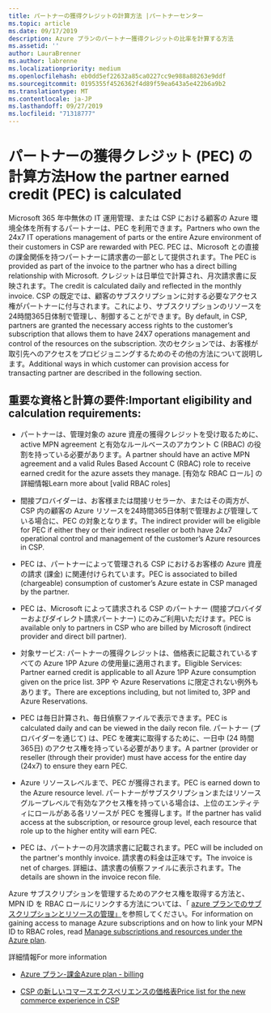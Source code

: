 ```yaml
---
title: パートナーの獲得クレジットの計算方法 |パートナーセンター
ms.topic: article
ms.date: 09/17/2019
description: Azure プランのパートナー獲得クレジットの比率を計算する方法
ms.assetid: ''
author: LauraBrenner
ms.author: labrenne
ms.localizationpriority: medium
ms.openlocfilehash: eb0dd5ef22632a85ca0227cc9e988a88263e9ddf
ms.sourcegitcommit: 0195355f4526362f4d89f59ea643a5e422b6a9b2
ms.translationtype: MT
ms.contentlocale: ja-JP
ms.lasthandoff: 09/27/2019
ms.locfileid: "71318777"
---
```

# <a name="how-the-partner-earned-credit-pec-is-calculated"></a><span data-ttu-id="c1194-103">パートナーの獲得クレジット (PEC) の計算方法</span><span class="sxs-lookup"><span data-stu-id="c1194-103">How the partner earned credit (PEC) is calculated</span></span>


<span data-ttu-id="c1194-104">Microsoft 365 年中無休の IT 運用管理、または CSP における顧客の Azure 環境全体を所有するパートナーは、PEC を利用できます。</span><span class="sxs-lookup"><span data-stu-id="c1194-104">Partners who own the 24x7 IT operations management of parts or the entire Azure environment of their customers in CSP are rewarded with PEC.</span></span> <span data-ttu-id="c1194-105">PEC は、Microsoft との直接の課金関係を持つパートナーに請求書の一部として提供されます。</span><span class="sxs-lookup"><span data-stu-id="c1194-105">The PEC is provided as part of the invoice to the partner who has a direct billing relationship with Microsoft.</span></span> <span data-ttu-id="c1194-106">クレジットは日単位で計算され、月次請求書に反映されます。</span><span class="sxs-lookup"><span data-stu-id="c1194-106">The credit is calculated daily and reflected in the monthly invoice.</span></span> <span data-ttu-id="c1194-107">CSP の既定では、顧客のサブスクリプションに対する必要なアクセス権がパートナーに付与されます。これにより、サブスクリプションのリソースを24時間365日体制で管理し、制御することができます。</span><span class="sxs-lookup"><span data-stu-id="c1194-107">By default, in CSP, partners are granted the necessary access rights to the customer’s subscription that allows them to have 24X7 operations management and control of the resources on the subscription.</span></span> <span data-ttu-id="c1194-108">次のセクションでは、お客様が取引先へのアクセスをプロビジョニングするためのその他の方法について説明します。</span><span class="sxs-lookup"><span data-stu-id="c1194-108">Additional ways in which customer can provision access for transacting partner are described in the following section.</span></span>   


## <a name="important-eligibility-and-calculation-requirements"></a><span data-ttu-id="c1194-109">重要な資格と計算の要件:</span><span class="sxs-lookup"><span data-stu-id="c1194-109">Important eligibility and calculation requirements:</span></span>

- <span data-ttu-id="c1194-110">パートナーは、管理対象の azure 資産の獲得クレジットを受け取るために、active MPN agreement と有効なルールベースのアカウント C (RBAC) の役割を持っている必要があります。</span><span class="sxs-lookup"><span data-stu-id="c1194-110">A partner should have an active MPN agreement and a valid Rules Based Account C (RBAC) role to receive earned credit for the azure assets they manage.</span></span> <span data-ttu-id="c1194-111">[有効な RBAC ロール] の詳細情報</span><span class="sxs-lookup"><span data-stu-id="c1194-111">Learn more about [valid RBAC roles]</span></span>

- <span data-ttu-id="c1194-112">間接プロバイダーは、お客様または間接リセラーか、またはその両方が、CSP 内の顧客の Azure リソースを24時間365日体制で管理および管理している場合に、PEC の対象となります。</span><span class="sxs-lookup"><span data-stu-id="c1194-112">The indirect provider will be eligible for PEC if either they or their indirect reseller or both have 24x7 operational control and management of the customer’s Azure resources in CSP.</span></span>

- <span data-ttu-id="c1194-113">PEC は、パートナーによって管理される CSP におけるお客様の Azure 資産の請求 (課金) に関連付けられています。</span><span class="sxs-lookup"><span data-stu-id="c1194-113">PEC is associated to billed (chargeable) consumption of customer’s Azure estate in CSP managed by the partner.</span></span> 

- <span data-ttu-id="c1194-114">PEC は、Microsoft によって請求される CSP のパートナー (間接プロバイダーおよびダイレクト請求パートナー) にのみご利用いただけます。</span><span class="sxs-lookup"><span data-stu-id="c1194-114">PEC is available only to partners in CSP who are billed by Microsoft (indirect provider and direct bill partner).</span></span>

- <span data-ttu-id="c1194-115">対象サービス: パートナーの獲得クレジットは、価格表に記載されているすべての Azure 1PP Azure の使用量に適用されます。</span><span class="sxs-lookup"><span data-stu-id="c1194-115">Eligible Services: Partner earned credit is applicable to all Azure 1PP Azure consumption given on the price list.</span></span> <span data-ttu-id="c1194-116">3PP や Azure Reservations に限定されない例外もあります。</span><span class="sxs-lookup"><span data-stu-id="c1194-116">There are exceptions including, but not limited to, 3PP and Azure Reservations.</span></span>

- <span data-ttu-id="c1194-117">PEC は毎日計算され、毎日偵察ファイルで表示できます。</span><span class="sxs-lookup"><span data-stu-id="c1194-117">PEC is calculated daily and can be viewed in the daily recon file.</span></span> <span data-ttu-id="c1194-118">パートナー (プロバイダーを通じて) は、PEC を確実に取得するために、一日中 (24 時間365日) のアクセス権を持っている必要があります。</span><span class="sxs-lookup"><span data-stu-id="c1194-118">A partner (provider or reseller (through their provider) must have access for the entire day (24x7) to ensure they earn PEC.</span></span>

- <span data-ttu-id="c1194-119">Azure リソースレベルまで、PEC が獲得されます。</span><span class="sxs-lookup"><span data-stu-id="c1194-119">PEC is earned down to the Azure resource level.</span></span> <span data-ttu-id="c1194-120">パートナーがサブスクリプションまたはリソースグループレベルで有効なアクセス権を持っている場合は、上位のエンティティにロールがある各リソースが PEC を獲得します。</span><span class="sxs-lookup"><span data-stu-id="c1194-120">If the partner has valid access at the subscription, or resource group level, each resource that role up to the higher entity will earn PEC.</span></span> 

- <span data-ttu-id="c1194-121">PEC は、パートナーの月次請求書に記載されます。</span><span class="sxs-lookup"><span data-stu-id="c1194-121">PEC will be included on the partner's monthly invoice.</span></span> <span data-ttu-id="c1194-122">請求書の料金は正味です。</span><span class="sxs-lookup"><span data-stu-id="c1194-122">The invoice is net of charges.</span></span> <span data-ttu-id="c1194-123">詳細は、請求書の偵察ファイルに表示されます。</span><span class="sxs-lookup"><span data-stu-id="c1194-123">The details are shown in the invoice recon file.</span></span>

<span data-ttu-id="c1194-124">Azure サブスクリプションを管理するためのアクセス権を取得する方法と、MPN ID を RBAC ロールにリンクする方法については、「 [azure プランでのサブスクリプションとリソースの管理」](azure-plan-manage.md)を参照してください。</span><span class="sxs-lookup"><span data-stu-id="c1194-124">For information on gaining access to manage Azure subscriptions and on how to link your MPN ID to RBAC roles, read [Manage subscriptions and resources under the Azure plan](azure-plan-manage.md).</span></span>

<span data-ttu-id="c1194-125">詳細情報</span><span class="sxs-lookup"><span data-stu-id="c1194-125">For more information</span></span>

- [<span data-ttu-id="c1194-126">Azure プラン-課金</span><span class="sxs-lookup"><span data-stu-id="c1194-126">Azure plan - billing</span></span>](azure-plan-billing.md)

- [<span data-ttu-id="c1194-127">CSP の新しいコマースエクスペリエンスの価格表</span><span class="sxs-lookup"><span data-stu-id="c1194-127">Price list for the new commerce experience in CSP </span></span>](azure-plan-price-list.md)